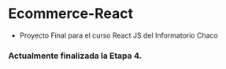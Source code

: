 # Ecommerce-React

- Proyecto Final para el curso React JS del Informatorio Chaco

### Actualmente finalizada la Etapa 4.